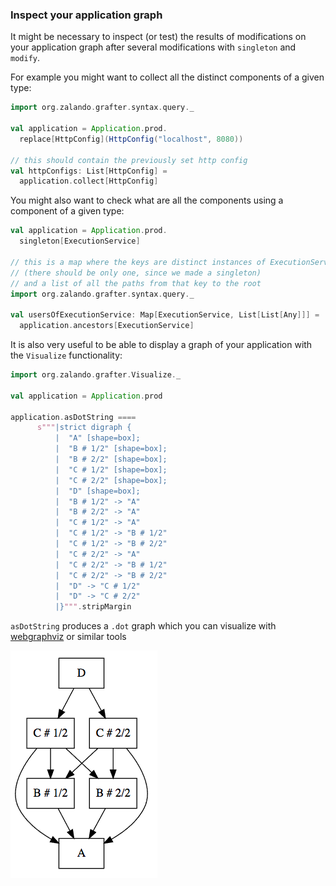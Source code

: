 
### Inspect your application graph

It might be necessary to inspect (or test) the results of modifications on your application graph after several modifications with
`singleton` and `modify`.

For example you might want to collect all the distinct components of a given type:

```scala
import org.zalando.grafter.syntax.query._

val application = Application.prod.
  replace[HttpConfig](HttpConfig("localhost", 8080))

// this should contain the previously set http config
val httpConfigs: List[HttpConfig] =
  application.collect[HttpConfig]

```

You might also want to check what are all the components using a component of a given type:
```scala
val application = Application.prod.
  singleton[ExecutionService]

// this is a map where the keys are distinct instances of ExecutionService
// (there should be only one, since we made a singleton)
// and a list of all the paths from that key to the root
import org.zalando.grafter.syntax.query._

val usersOfExecutionService: Map[ExecutionService, List[List[Any]]] =
  application.ancestors[ExecutionService]
```

It is also very useful to be able to display a graph of your application with the `Visualize` functionality:

```scala
import org.zalando.grafter.Visualize._

val application = Application.prod

application.asDotString ====
      s"""|strict digraph {
          |  "A" [shape=box];
          |  "B # 1/2" [shape=box];
          |  "B # 2/2" [shape=box];
          |  "C # 1/2" [shape=box];
          |  "C # 2/2" [shape=box];
          |  "D" [shape=box];
          |  "B # 1/2" -> "A"
          |  "B # 2/2" -> "A"
          |  "C # 1/2" -> "A"
          |  "C # 1/2" -> "B # 1/2"
          |  "C # 1/2" -> "B # 2/2"
          |  "C # 2/2" -> "A"
          |  "C # 2/2" -> "B # 1/2"
          |  "C # 2/2" -> "B # 2/2"
          |  "D" -> "C # 1/2"
          |  "D" -> "C # 2/2"
          |}""".stripMargin 
```

`asDotString` produces a `.dot` graph which you can visualize with [webgraphviz](http://www.webgraphviz.com) or similar tools

![webgraphviz](doc/webgraphviz-example.png)

